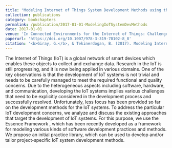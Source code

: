 ```yaml
---
title: "Modeling Internet of Things System Development Methods using the Essence Framework"
collection: publications
category: bookchapters
permalink: /publication/2017-01-01-ModelingIoTSystemDevMethods
date: 2017-01-01
venue: 'In Connected Environments for the Internet of Things: Challenges and Solutions, Springer'
paperurl: 'https://doi.org/10.1007/978-3-319-70102-8_8'
citation: '<b>Giray, G.</b>, & Tekinerdogan, B. (2017). Modeling Internet of Things System Development Methods using the Essence Framework. In <i>Connected Environments for the Internet of Things: Challenges and Solutions</i> (pp. 151-168). Springer.'
---
```


The Internet of Things (IoT) is a global network of smart devices which enables these objects to collect and exchange data. Research in the IoT is still progressing, and it is now being applied in various domains. One of the key observations is that the development of IoT systems is not trivial and needs to be carefully managed to meet the required functional and quality concerns. Due to the heterogeneous aspects including software, hardware, and communication, developing the IoT systems implies various challenges that need to be explicitly considered in the development process and successfully resolved. Unfortunately, less focus has been provided so far on the development methods for the IoT systems. To address the particular IoT development concerns, we analyze and discuss the existing approaches that target the development of IoT systems. For this purpose, we use the Essence Framework , which has been recently developed as a framework for modeling various kinds of software development practices and methods. We propose an initial practice library, which can be used to develop and/or tailor project-specific IoT system development methods.
